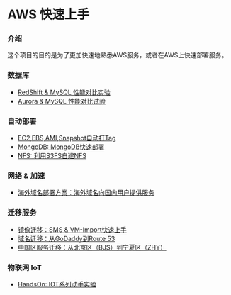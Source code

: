 # AWS 快速上手

### 介绍
这个项目的目的是为了更加快速地熟悉AWS服务，或者在AWS上快速部署服务。

### 数据库

* [RedShift & MySQL 性能对比实验](RedShift_MySQL.md)
* [Aurora & MySQL 性能对比试验](Aurora-vs-MySQL.md)

### 自动部署

* [EC2,EBS,AMI,Snapshot自动打Tag](EC2_Auto_Tag.md)
* [MongoDB: MongoDB快速部署](MangoDB.md)
* [NFS: 利用S3FS自建NFS](S3fs.md)

### 网络 & 加速

* [海外域名部署方案：海外域名向国内用户提供服务](ByPassICP.md)

### 迁移服务

* [镜像迁移：SMS & VM-Import快速上手](SMS_vm-import.md)
* [域名迁移：从GoDaddy到Route 53](TransferDomainRoute53.md)
* [中国区服务迁移：从北京区（BJS）到宁夏区（ZHY）](BJStoZHY.md)

### 物联网 IoT
* <a href="https://chinalabs.github.io/aws-iot-labs/" target="_blank">HandsOn: IOT系列动手实验</a>

